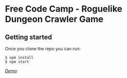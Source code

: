 # Free Code Camp - Roguelike Dungeon Crawler Game

## Getting started

Once you clone the repo you can run:

```
$ npm install
$ npm start
```

*[Demo](https://kyawzintun.github.io/roguelike-dungeon-crawler/)*
